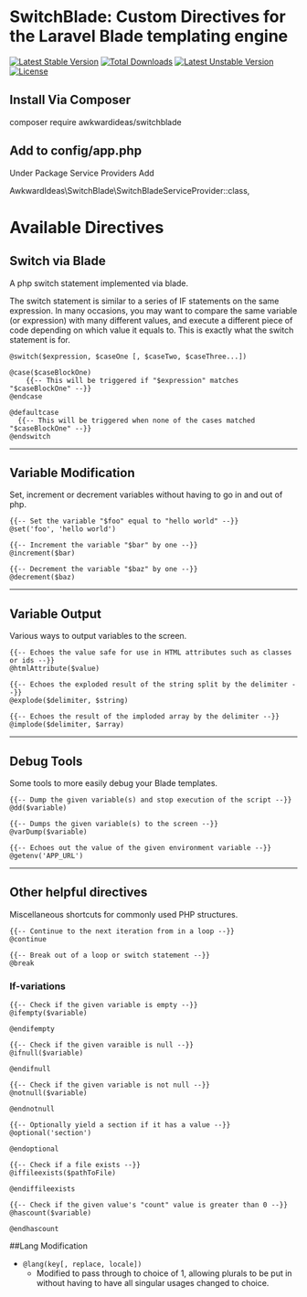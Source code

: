 # SwitchBlade: Custom Directives for the Laravel Blade templating engine

[![Latest Stable Version](https://poser.pugx.org/awkwardideas/switchblade/v/stable)](https://packagist.org/packages/awkwardideas/switchblade)
[![Total Downloads](https://poser.pugx.org/awkwardideas/switchblade/downloads)](https://packagist.org/packages/awkwardideas/switchblade)
[![Latest Unstable Version](https://poser.pugx.org/awkwardideas/switchblade/v/unstable)](https://packagist.org/packages/awkwardideas/switchblade)
[![License](https://poser.pugx.org/awkwardideas/switchblade/license)](https://packagist.org/packages/awkwardideas/switchblade)

## Install Via Composer

composer require awkwardideas/switchblade

## Add to config/app.php

Under Package Service Providers Add

AwkwardIdeas\SwitchBlade\SwitchBladeServiceProvider::class,


# Available Directives

## Switch via Blade
A php switch statement implemented via blade. 

The switch statement is similar to a series of IF statements on the same expression. In many occasions, you may want to compare the same variable (or expression) with many different values, and execute a different piece of code depending on which value it equals to. This is exactly what the switch statement is for.

```blade
@switch($expression, $caseOne [, $caseTwo, $caseThree...])

@case($caseBlockOne)
    {{-- This will be triggered if "$expression" matches "$caseBlockOne" --}}
@endcase

@defaultcase
  {{-- This will be triggered when none of the cases matched "$caseBlockOne" --}}
@endswitch
```
  
---

## Variable Modification
Set, increment or decrement variables without having to go in and out of php.

```blade
{{-- Set the variable "$foo" equal to "hello world" --}}
@set('foo', 'hello world')

{{-- Increment the variable "$bar" by one --}}
@increment($bar)

{{-- Decrement the variable "$baz" by one --}}
@decrement($baz)
```

---

## Variable Output
Various ways to output variables to the screen.

```blade
{{-- Echoes the value safe for use in HTML attributes such as classes or ids --}}
@htmlAttribute($value)

{{-- Echoes the exploded result of the string split by the delimiter --}}
@explode($delimiter, $string)

{{-- Echoes the result of the imploded array by the delimiter --}}
@implode($delimiter, $array)
```

---

## Debug Tools
Some tools to more easily debug your Blade templates.

```blade
{{-- Dump the given variable(s) and stop execution of the script --}}
@dd($variable)

{{-- Dumps the given variable(s) to the screen --}}
@varDump($variable)

{{-- Echoes out the value of the given environment variable --}}
@getenv('APP_URL')
```

---

## Other helpful directives
Miscellaneous shortcuts for commonly used PHP structures.

```blade
{{-- Continue to the next iteration from in a loop --}}
@continue

{{-- Break out of a loop or switch statement --}}
@break
```

### If-variations

```blade
{{-- Check if the given variable is empty --}}
@ifempty($variable)

@endifempty

{{-- Check if the given varaible is null --}}
@ifnull($variable)

@endifnull

{{-- Check if the given variable is not null --}}
@notnull($variable)

@endnotnull

{{-- Optionally yield a section if it has a value --}}
@optional('section')

@endoptional

{{-- Check if a file exists --}}
@iffileexists($pathToFile)

@endiffileexists

{{-- Check if the given value's "count" value is greater than 0 --}}
@hascount($variable)

@endhascount
```

##Lang Modification
* ```@lang(key[, replace, locale])```
  * Modified to pass through to choice of 1, allowing plurals to be put in without having to have all singular usages changed to choice.